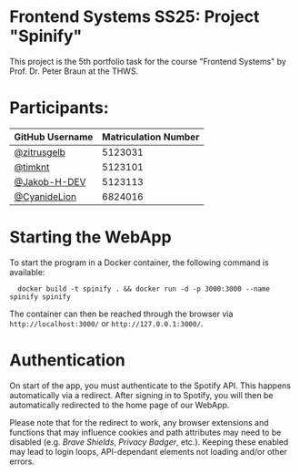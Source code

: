 # Frontend Systems SS25: Project "Spinify"

This project is the 5th portfolio task for the course "Frontend Systems" by Prof. Dr. Peter Braun at the THWS.

# Participants:

| GitHub Username                                | Matriculation Number |
|------------------------------------------------|----------------------|
| [@zitrusgelb](https://github.com/zitrusgelb)   | 5123031              |
| [@timknt](https://github.com/timknt)           | 5123101              |
| [@Jakob-H-DEV](https://github.com/Jakob-H-DEV) | 5123113              |
| [@CyanideLion](https://github.com/CyanideLion) | 6824016              |

# Starting the WebApp
To start the program in a Docker container, the following command is available:

```shell script
  docker build -t spinify . && docker run -d -p 3000:3000 --name spinify spinify
```

The container can then be reached through the browser via `http://localhost:3000/` or `http://127.0.0.1:3000/`.

# Authentication
On start of the app, you must authenticate to the Spotify API. This happens automatically via a redirect. After signing in to Spotify, you will then be automatically redirected to the home page of our WebApp.

Please note that for the redirect to work, any browser extensions and functions that may influence cookies and path attributes may need to be disabled (e.g. _Brave Shields_, _Privacy Badger_, etc.). Keeping these enabled may lead to login loops, API-dependant elements not loading and/or other errors.
